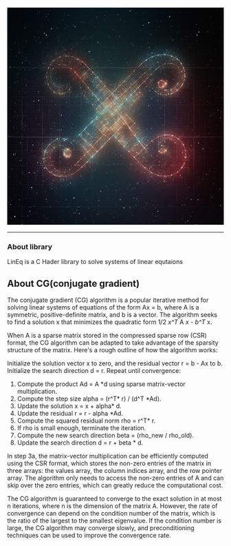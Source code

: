 <p align="center">
    <img src="https://github.com/DmitriyTurutin/LinEq/blob/master/docs/logo.png?raw=true">
</p>

------------------------

### About library

LinEq is a C Hader library to solve systems of linear equtaions


## About CG(conjugate gradient)

The conjugate gradient (CG) algorithm is a popular iterative method for solving linear systems of equations of the form Ax = b, where A is a symmetric, positive-definite matrix, and b is a vector. The algorithm seeks to find a solution x that minimizes the quadratic form 1/2 *x^T* A *x - b^T* x.

When A is a sparse matrix stored in the compressed sparse row (CSR) format, the CG algorithm can be adapted to take advantage of the sparsity structure of the matrix. Here's a rough outline of how the algorithm works:

Initialize the solution vector x to zero, and the residual vector r = b - Ax to b.
Initialize the search direction d = r.
Repeat until convergence:

1. Compute the product Ad = A *d using sparse matrix-vector multiplication.
2. Compute the step size alpha = (r^T* r) / (d^T *Ad).
3. Update the solution x = x + alpha* d.
4. Update the residual r = r - alpha *Ad.
5. Compute the squared residual norm rho = r^T* r.
6. If rho is small enough, terminate the iteration.
7. Compute the new search direction beta = (rho_new / rho_old).
8. Update the search direction d = r + beta * d.

In step 3a, the matrix-vector multiplication can be efficiently computed using the CSR format, which stores the non-zero entries of the matrix in three arrays: the values array, the column indices array, and the row pointer array. The algorithm only needs to access the non-zero entries of A and can skip over the zero entries, which can greatly reduce the computational cost.

The CG algorithm is guaranteed to converge to the exact solution in at most n iterations, where n is the dimension of the matrix A. However, the rate of convergence can depend on the condition number of the matrix, which is the ratio of the largest to the smallest eigenvalue. If the condition number is large, the CG algorithm may converge slowly, and preconditioning techniques can be used to improve the convergence rate.
